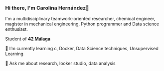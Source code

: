 ### Hi there, I'm Carolina Hernández👋

I'm a multidisciplinary teamwork-oriented researcher, chemical engineer, magister in mechanical engineering, Python programmer and Data science enthusiast.

Student of [**42 Málaga**](https://www.42malaga.com/es/)

🌱 I’m currently learning c, Docker, Data Science techniques, Unsupervised Learning

💬 Ask me about research, looker studio, data analysis
<!--
**lacar0la/lacar0la** is a ✨ _special_ ✨ repository because its `README.md` (this file) appears on your GitHub profile.

Here are some ideas to get you started:

- 🔭 I’m currently working on ...
- 🌱 I’m currently learning ...
- 👯 I’m looking to collaborate on ...
- 🤔 I’m looking for help with ...
- 💬 Ask me about ...
- 📫 How to reach me: ...
- 😄 Pronouns: ...
- ⚡ Fun fact: ...
-->
